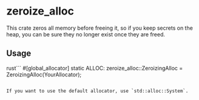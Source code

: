 # zeroize_alloc
This crate zeros all memory before freeing it, so if you keep secrets on the heap, you can be sure they no longer exist once they are freed.

## Usage
rust```
#[global_allocator]
static ALLOC: zeroize_alloc::ZeroizingAlloc<YourAllocator> = ZeroizingAlloc(YourAllocator);
```

If you want to use the default allocator, use `std::alloc::System`.